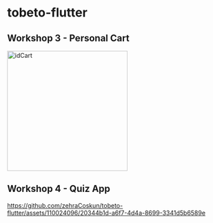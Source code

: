 # tobeto-flutter
## Workshop 3 - Personal Cart
<img width="279" alt="idCart" src="https://github.com/zehraCoskun/tobeto-flutter/assets/110024096/bcfb9713-a89b-47ec-a631-7d0cc3371ce0">

## Workshop 4 - Quiz App

https://github.com/zehraCoskun/tobeto-flutter/assets/110024096/20344b1d-a6f7-4d4a-8699-3341d5b6589e

